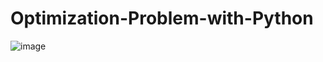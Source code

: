 # Optimization-Problem-with-Python
![image](https://github.com/ngdvietha/Optimization-Problem-with-Python/assets/71718604/c558eca5-a4d3-4b31-b060-d32ac50ae402)
